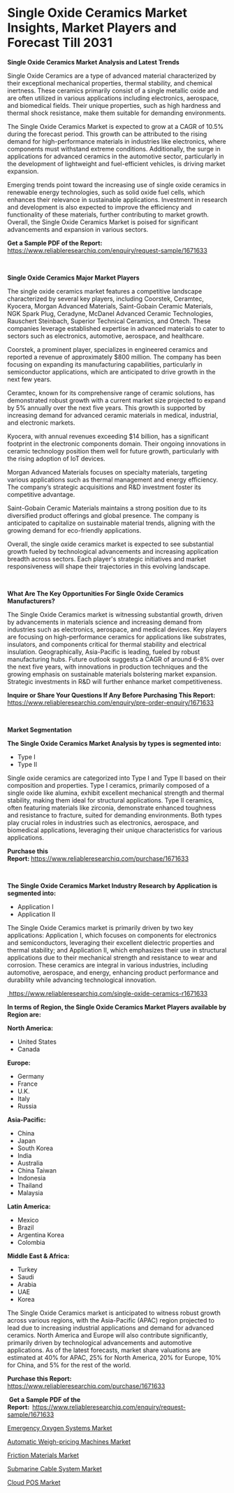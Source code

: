 <p><h1>Single Oxide Ceramics Market Insights, Market Players and Forecast Till 2031</h1></p><p><strong>Single Oxide Ceramics Market Analysis and Latest Trends</strong></p>
<p><p>Single Oxide Ceramics are a type of advanced material characterized by their exceptional mechanical properties, thermal stability, and chemical inertness. These ceramics primarily consist of a single metallic oxide and are often utilized in various applications including electronics, aerospace, and biomedical fields. Their unique properties, such as high hardness and thermal shock resistance, make them suitable for demanding environments.</p><p>The Single Oxide Ceramics Market is expected to grow at a CAGR of 10.5% during the forecast period. This growth can be attributed to the rising demand for high-performance materials in industries like electronics, where components must withstand extreme conditions. Additionally, the surge in applications for advanced ceramics in the automotive sector, particularly in the development of lightweight and fuel-efficient vehicles, is driving market expansion. </p><p>Emerging trends point toward the increasing use of single oxide ceramics in renewable energy technologies, such as solid oxide fuel cells, which enhances their relevance in sustainable applications. Investment in research and development is also expected to improve the efficiency and functionality of these materials, further contributing to market growth. Overall, the Single Oxide Ceramics Market is poised for significant advancements and expansion in various sectors.</p></p>
<p><strong>Get a Sample PDF of the Report:&nbsp;</strong> <a href="https://www.reliableresearchiq.com/enquiry/request-sample/1671633?utm_campaign=1870&utm_medium=2&utm_source=Github&utm_content=ia&utm_term=24122024&utm_id=single-oxide-ceramics">https://www.reliableresearchiq.com/enquiry/request-sample/1671633</a></p>
<p>&nbsp;</p>
<p><strong>Single Oxide Ceramics Major Market Players</strong></p>
<p><p>The single oxide ceramics market features a competitive landscape characterized by several key players, including Coorstek, Ceramtec, Kyocera, Morgan Advanced Materials, Saint-Gobain Ceramic Materials, NGK Spark Plug, Ceradyne, McDanel Advanced Ceramic Technologies, Rauschert Steinbach, Superior Technical Ceramics, and Ortech. These companies leverage established expertise in advanced materials to cater to sectors such as electronics, automotive, aerospace, and healthcare.</p><p>Coorstek, a prominent player, specializes in engineered ceramics and reported a revenue of approximately $800 million. The company has been focusing on expanding its manufacturing capabilities, particularly in semiconductor applications, which are anticipated to drive growth in the next few years.</p><p>Ceramtec, known for its comprehensive range of ceramic solutions, has demonstrated robust growth with a current market size projected to expand by 5% annually over the next five years. This growth is supported by increasing demand for advanced ceramic materials in medical, industrial, and electronic markets.</p><p>Kyocera, with annual revenues exceeding $14 billion, has a significant footprint in the electronic components domain. Their ongoing innovations in ceramic technology position them well for future growth, particularly with the rising adoption of IoT devices.</p><p>Morgan Advanced Materials focuses on specialty materials, targeting various applications such as thermal management and energy efficiency. The company’s strategic acquisitions and R&D investment foster its competitive advantage.</p><p>Saint-Gobain Ceramic Materials maintains a strong position due to its diversified product offerings and global presence. The company is anticipated to capitalize on sustainable material trends, aligning with the growing demand for eco-friendly applications.</p><p>Overall, the single oxide ceramics market is expected to see substantial growth fueled by technological advancements and increasing application breadth across sectors. Each player's strategic initiatives and market responsiveness will shape their trajectories in this evolving landscape.</p></p>
<p>&nbsp;</p>
<p><strong>What Are The Key Opportunities For Single Oxide Ceramics Manufacturers?</strong></p>
<p><p>The Single Oxide Ceramics market is witnessing substantial growth, driven by advancements in materials science and increasing demand from industries such as electronics, aerospace, and medical devices. Key players are focusing on high-performance ceramics for applications like substrates, insulators, and components critical for thermal stability and electrical insulation. Geographically, Asia-Pacific is leading, fueled by robust manufacturing hubs. Future outlook suggests a CAGR of around 6-8% over the next five years, with innovations in production techniques and the growing emphasis on sustainable materials bolstering market expansion. Strategic investments in R&D will further enhance market competitiveness.</p></p>
<p><strong>Inquire or Share Your Questions If Any Before Purchasing This Report:</strong> <a href="https://www.reliableresearchiq.com/enquiry/pre-order-enquiry/1671633?utm_campaign=1870&utm_medium=2&utm_source=Github&utm_content=ia&utm_term=24122024&utm_id=single-oxide-ceramics">https://www.reliableresearchiq.com/enquiry/pre-order-enquiry/1671633</a></p>
<p>&nbsp;</p>
<p><strong>Market Segmentation</strong></p>
<p><strong>The Single Oxide Ceramics Market Analysis by types is segmented into:</strong></p>
<p><ul><li>Type I</li><li>Type II</li></ul></p>
<p><p>Single oxide ceramics are categorized into Type I and Type II based on their composition and properties. Type I ceramics, primarily composed of a single oxide like alumina, exhibit excellent mechanical strength and thermal stability, making them ideal for structural applications. Type II ceramics, often featuring materials like zirconia, demonstrate enhanced toughness and resistance to fracture, suited for demanding environments. Both types play crucial roles in industries such as electronics, aerospace, and biomedical applications, leveraging their unique characteristics for various applications.</p></p>
<p><strong>Purchase this Report:&nbsp;</strong><a href="https://www.reliableresearchiq.com/purchase/1671633?utm_campaign=1870&utm_medium=2&utm_source=Github&utm_content=ia&utm_term=24122024&utm_id=single-oxide-ceramics">https://www.reliableresearchiq.com/purchase/1671633</a></p>
<p>&nbsp;</p>
<p><strong>The Single Oxide Ceramics Market Industry Research by Application is segmented into:</strong></p>
<p><ul><li>Application I</li><li>Application II</li></ul></p>
<p><p>The Single Oxide Ceramics market is primarily driven by two key applications: Application I, which focuses on components for electronics and semiconductors, leveraging their excellent dielectric properties and thermal stability; and Application II, which emphasizes their use in structural applications due to their mechanical strength and resistance to wear and corrosion. These ceramics are integral in various industries, including automotive, aerospace, and energy, enhancing product performance and durability while advancing technological innovation.</p></p>
<p><a href="https://www.reliableresearchiq.com/single-oxide-ceramics-r1671633?utm_campaign=1870&utm_medium=2&utm_source=Github&utm_content=ia&utm_term=24122024&utm_id=single-oxide-ceramics">&nbsp;https://www.reliableresearchiq.com/single-oxide-ceramics-r1671633</a></p>
<p><strong>In terms of Region, the Single Oxide Ceramics Market Players available by Region are:</strong></p>
<p>
    <p> <strong> North America: </strong>
        <ul>
            <li>United States</li>
            <li>Canada</li>
        </ul>
        </p> 
    <p> <strong> Europe: </strong>
        <ul>
            <li>Germany</li>
            <li>France</li>
            <li>U.K.</li>
            <li>Italy</li>
            <li>Russia</li>
        </ul>
        </p> 
    <p> <strong> Asia-Pacific: </strong>
        <ul>
            <li>China</li>
            <li>Japan</li>
            <li>South Korea</li>
            <li>India</li>
            <li>Australia</li>
            <li>China Taiwan</li>
            <li>Indonesia</li>
            <li>Thailand</li>
            <li>Malaysia</li>
        </ul>
        </p> 
    <p> <strong> Latin America: </strong>
        <ul>
            <li>Mexico</li>
            <li>Brazil</li>
            <li>Argentina Korea</li>
            <li>Colombia</li>
        </ul>
        </p> 
    <p> <strong> Middle East & Africa: </strong>
        <ul>
            <li>Turkey</li>
            <li>Saudi</li>
            <li>Arabia</li>
            <li>UAE</li>
            <li>Korea</li>
        </ul>
    </p>
    </p>
<p><p>The Single Oxide Ceramics market is anticipated to witness robust growth across various regions, with the Asia-Pacific (APAC) region projected to lead due to increasing industrial applications and demand for advanced ceramics. North America and Europe will also contribute significantly, primarily driven by technological advancements and automotive applications. As of the latest forecasts, market share valuations are estimated at 40% for APAC, 25% for North America, 20% for Europe, 10% for China, and 5% for the rest of the world.</p></p>
<p><strong>Purchase this Report: </strong><a href="https://www.reliableresearchiq.com/purchase/1671633?utm_campaign=1870&utm_medium=2&utm_source=Github&utm_content=ia&utm_term=24122024&utm_id=single-oxide-ceramics">https://www.reliableresearchiq.com/purchase/1671633</a></p>
<p>&nbsp;<strong>Get a Sample PDF of the Report:&nbsp;&nbsp;</strong><a href="https://www.reliableresearchiq.com/enquiry/request-sample/1671633?utm_campaign=1870&utm_medium=2&utm_source=Github&utm_content=ia&utm_term=24122024&utm_id=single-oxide-ceramics">https://www.reliableresearchiq.com/enquiry/request-sample/1671633</a></p>
<p><strong></strong></p>
<p><p><a href="https://www.linkedin.com/pulse/global-emergency-oxygen-systems-market-insights-growth-pricing-7zsve?utm_campaign=1870&utm_medium=2&utm_source=Github&utm_content=ia&utm_term=24122024&utm_id=single-oxide-ceramics">Emergency Oxygen Systems Market</a></p><p><a href="https://github.com/toldenargelia86/Market-Research-Report-List-1/blob/main/automatic-weigh-pricing-machines-market.md?utm_campaign=1870&utm_medium=2&utm_source=Github&utm_content=ia&utm_term=24122024&utm_id=single-oxide-ceramics">Automatic Weigh-pricing Machines Market</a></p><p><a href="https://www.linkedin.com/pulse/f-my-mkt-intel-xkfif?utm_campaign=1870&utm_medium=2&utm_source=Github&utm_content=ia&utm_term=24122024&utm_id=single-oxide-ceramics">Friction Materials Market</a></p><p><a href="https://www.linkedin.com/pulse/submarine-cable-system-market-global-analysis-trends-forecasts-zdjae?utm_campaign=1870&utm_medium=2&utm_source=Github&utm_content=ia&utm_term=24122024&utm_id=single-oxide-ceramics">Submarine Cable System Market</a></p><p><a href="https://www.linkedin.com/pulse/cloud-pos-industry-forecast-market-shifts-strategic-imperatives-svbnf?utm_campaign=1870&utm_medium=2&utm_source=Github&utm_content=ia&utm_term=24122024&utm_id=single-oxide-ceramics">Cloud POS Market</a></p></p>